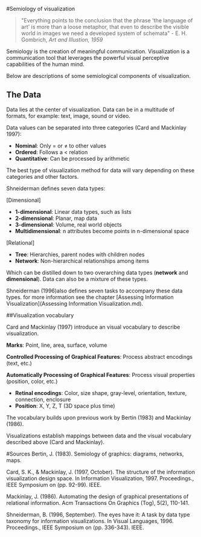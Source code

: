 #Semiology of visualization

> "Everything points to the conclusion that the phrase 'the language of art' is more than a loose metaphor, that even to describe the visible world in images we need a developed system of schemata" \- E. H. Gombrich, _Art and Illustion, 1959_

Semiology is the creation of meaningful communication. Visualization is a communication tool that leverages the powerful visual perceptive capabilities of the human mind. 

Below are descriptions of some semiological components of visualization. 

## The Data

Data lies at the center of visualization. Data can be in a multitude of formats, for example: text, image, sound or video.

Data values can be separated into three categories (Card and Mackinlay 1997):

- __Nominal__: Only = or ≠ to other values
- __Ordered__: Follows a < relation
- __Quantitative__: Can be processed by arithmetic

The best type of visualization method for data will vary depending on these categories and other factors.

Shneiderman defines seven data types:

[Dimensional]
- __1-dimensional__: Linear data types, such as lists
- __2-dimensional__: Planar, map data 
- __3-dimensional__: Volume, real world objects
- __Multidimensional__: n attributes become points in n-dimensional space

[Relational]
- __Tree__: Hierarchies, parent nodes with children nodes
- __Network__: Non-hierarchical relationships among items

Which can be distilled down to two overarching data types (__network__ and __dimensional__). Data can also be a mixture of these types.

Shneiderman (1996)also defines seven tasks to accompany these data types. for more information see the chapter [Assessing Information Visualization](Assessing Information Visualization.md). 

##Visualization vocabulary

Card and Mackinlay (1997) introduce an visual vocabulary to describe visualization. 

__Marks__: Point, line, area, surface, volume

__Controlled Processing of Graphical Features__: Process abstract encodings (text, etc.)

__Automatically Processing of Graphical Features__: Process visual properties (position, color, etc.)

- __Retinal encodings__: Color, size shape, gray-level, orientation, texture, connection, enclosure
- __Position__: X, Y, Z, T (3D space plus time)

The vocabulary builds upon previous work by Bertin (1983) and Mackinlay (1986).

Visualizations establish mappings between data and the visual vocabulary described above (Card and Mackinlay).


#Sources
Bertin, J. (1983). Semiology of graphics: diagrams, networks, maps.

Card, S. K., & Mackinlay, J. (1997, October). The structure of the information visualization design space. In Information Visualization, 1997. Proceedings., IEEE Symposium on (pp. 92-99). IEEE.

Mackinlay, J. (1986). Automating the design of graphical presentations of relational information. Acm Transactions On Graphics (Tog), 5(2), 110-141.

Shneiderman, B. (1996, September). The eyes have it: A task by data type taxonomy for information visualizations. In Visual Languages, 1996. Proceedings., IEEE Symposium on (pp. 336-343). IEEE.